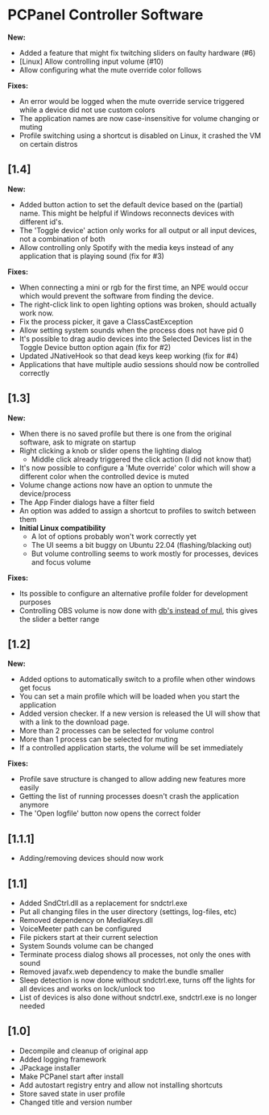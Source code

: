 # PCPanel Controller Software

<!-- Releasenotes without version are included in releases -->

**New:**

- Added a feature that might fix twitching sliders on faulty hardware (#6)
- [Linux] Allow controlling input volume (#10)
- Allow configuring what the mute override color follows

**Fixes:**

- An error would be logged when the mute override service triggered while a device did not use custom colors
- The application names are now case-insensitive for volume changing or muting
- Profile switching using a shortcut is disabled on Linux, it crashed the VM on certain distros

## [1.4]

**New:**

- Added button action to set the default device based on the (partial) name. This might be helpful if Windows reconnects devices with different id's.
- The 'Toggle device' action only works for all output or all input devices, not a combination of both
- Allow controlling only Spotify with the media keys instead of any application that is playing sound (fix for #3)

**Fixes:**

- When connecting a mini or rgb for the first time, an NPE would occur which would prevent the software from finding the device.
- The right-click link to open lighting options was broken, should actually work now.
- Fix the process picker, it gave a ClassCastException
- Allow setting system sounds when the process does not have pid 0
- It's possible to drag audio devices into the Selected Devices list in the Toggle Device button option again (fix for #2)
- Updated JNativeHook so that dead keys keep working (fix for #4)
- Applications that have multiple audio sessions should now be controlled correctly

## [1.3]

**New:**

- When there is no saved profile but there is one from the original software, ask to migrate on startup
- Right clicking a knob or slider opens the lighting dialog
    - Middle click already triggered the click action (I did not know that)
- It's now possible to configure a 'Mute override' color which will show a different color when the controlled device is muted
- Volume change actions now have an option to unmute the device/process
- The App Finder dialogs have a filter field
- An option was added to assign a shortcut to profiles to switch between them
- **Initial Linux compatibility**
    - A lot of options probably won't work correctly yet
    - The UI seems a bit buggy on Ubuntu 22.04 (flashing/blacking out)
    - But volume controlling seems to work mostly for processes, devices and focus volume

**Fixes:**

- Its possible to configure an alternative profile folder for development purposes
- Controlling OBS volume is now done with [db's instead of mul](https://github.com/obsproject/obs-websocket/blob/4.x-compat/docs/generated/protocol.md#setvolume), this gives the slider a better range

## [1.2]

**New:**

- Added options to automatically switch to a profile when other windows get focus
- You can set a main profile which will be loaded when you start the application
- Added version checker. If a new version is released the UI will show that with a link to the download page.
- More than 2 processes can be selected for volume control
- More than 1 process can be selected for muting
- If a controlled application starts, the volume will be set immediately

**Fixes:**

- Profile save structure is changed to allow adding new features more easily
- Getting the list of running processes doesn't crash the application anymore
- The 'Open logfile' button now opens the correct folder

## [1.1.1]

- Adding/removing devices should now work

## [1.1]

- Added SndCtrl.dll as a replacement for sndctrl.exe
- Put all changing files in the user directory (settings, log-files, etc)
- Removed dependency on MediaKeys.dll
- VoiceMeeter path can be configured
- File pickers start at their current selection
- System Sounds volume can be changed
- Terminate process dialog shows all processes, not only the ones with sound
- Removed javafx.web dependency to make the bundle smaller
- Sleep detection is now done without sndctrl.exe, turns off the lights for all devices and works on lock/unlock too
- List of devices is also done without sndctrl.exe, sndctrl.exe is no longer needed

## [1.0]

- Decompile and cleanup of original app
- Added logging framework
- JPackage installer
- Make PCPanel start after install
- Add autostart registry entry and allow not installing shortcuts
- Store saved state in user profile
- Changed title and version number
